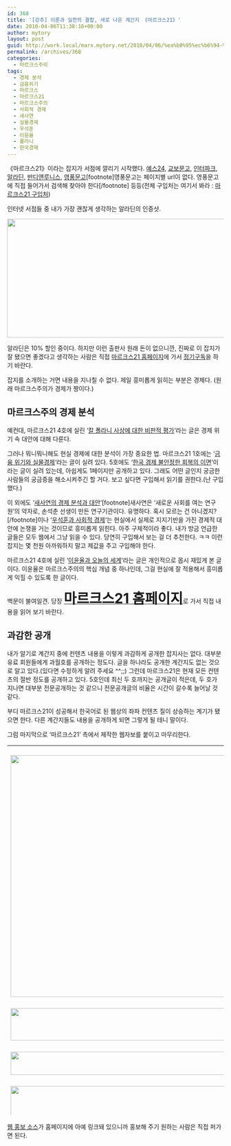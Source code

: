```yaml
---
id: 368
title: '[강추] 이론과 실천의 결합, 새로 나온 계간지 《마르크스21》'
date: 2010-04-06T11:38:16+00:00
author: mytory
layout: post
guid: http://work.local/marx.mytory.net/2010/04/06/%ea%b0%95%ec%b6%94-%ec%9d%b4%eb%a1%a0%ea%b3%bc-%ec%8b%a4%ec%b2%9c%ec%9d%98-%ea%b2%b0%ed%95%a9-%ec%83%88%eb%a1%9c-%eb%82%98%ec%98%a8-%ea%b3%84%ea%b0%84%ec%a7%80-%e3%80%8a%eb%a7%88%eb%a5%b4%ed%81%ac/
permalink: /archives/368
categories:
  - 마르크스주의
tags:
  - 경제 분석
  - 금융위기
  - 마르크스
  - 마르크스21
  - 마르크스주의
  - 사회적 경제
  - 새사연
  - 실물경제
  - 우석훈
  - 이윤율
  - 폴라니
  - 한국경제
---
```

《마르크스21》이라는 잡지가 서점에 깔리기 시작했다. <a href="http://www.yes24.com/24/goods/3754643" target="_blank" title="[http://www.yes24.com/24/goods/3754643]로 이동합니다.">예스24,</a> <a href="http://www.kyobobook.co.kr/product/detailViewKor.laf?ejkGb=KOR&mallGb=KOR&barcode=3904000186375&orderClick=LAH" target="_blank" title="[http://www.kyobobook.co.kr/product/detailViewKor.laf?ejkGb=KOR&mallGb=KOR&barcode=3904000186375&orderClick=LAH]로 이동합니다.">교보문고</a>, <a href="http://book.interpark.com/product/BookDisplay.do?_method=detail&sc.shopNo=0000400000&sc.prdNo=204518799" target="_blank" title="[http://book.interpark.com/product/BookDisplay.do?_method=detail&sc.shopNo=0000400000&sc.prdNo=204518799]로 이동합니다.">인터파크</a>, <a href="http://www.aladdin.co.kr/shop/wproduct.aspx?ISBN=6000387729" target="_blank" title="[http://www.aladdin.co.kr/shop/wproduct.aspx?ISBN=6000387729]로 이동합니다.">알라딘</a>, <a href="http://www.bandibook.com/front/product/detailProduct.do?prodId=3118390" target="_blank" title="[http://www.bandibook.com/front/product/detailProduct.do?prodId=3118390]로 이동합니다.">반디앤루니스</a>, <a href="http://www.ypbooks.co.kr/ypbooks/book/popup/pop_book_info.jsp?pBookCode=100110345" target="_blank" title="[http://www.ypbooks.co.kr/ypbooks/book/popup/pop_book_info.jsp?pBookCode=100110345]로 이동합니다.">영풍문고</a>[footnote]영풍문고는 페이지별 url이 없다. 영풍문고에 직접 들어가서 검색해 찾아야 한다[/footnote]&nbsp;등등(전체 구입처는 여기서 봐라 : <a href="http://marx21.or.kr/sales/sales.marx" target="_blank" title="[http://marx21.or.kr/sales/sales.marx]로 이동합니다.">마르크스21 구입처</a>)

인터넷 서점들 중 내가 가장 괜찮게 생각하는 알라딘의 인증샷.

<img src="http://work.local/marx.mytory.net/wp-content/uploads/1/cfile5.uf.116193254BBB18D69478B4.jpg" class="aligncenter" width="550" height="276" alt="" filename="마르크스21.jpg" filemime="image/jpeg" />

알라딘은 10% 할인 중이다. 하지만 이런 출판사 원래 돈이 없으니깐, 진짜로 이 잡지가 잘 됐으면 좋겠다고 생각하는 사람은 직접 <a href="http://marx21.or.kr/" target="_blank" title="[http://marx21.or.kr/]로 이동합니다.">마르크스21 홈페이지</a>에 가서 <a href="http://marx21.or.kr/subs/subs.marx" target="_blank" title="[http://marx21.or.kr/subs/subs.marx]로 이동합니다.">정기구독</a>을 하기 바란다.

잡지를 소개하는 거면 내용을 지나칠 수 없다. 제일 흥미롭게 읽히는 부분은 경제다. (원래 마르크스주의가 경제가 짱이다.)

## 마르크스주의 경제 분석

예컨대, 마르크스21 4호에 실린 &#8216;<a href="http://marx21.or.kr/article/pageView.marx?articleNo=25&pageNo=1" target="_blank" title="[http://marx21.or.kr/article/pageView.marx?articleNo=25&pageNo=1]로 이동합니다.">칼 폴라니 사상에 대한 비판적 평가</a>&#8216;라는 글은 경제 위기 속 대안에 대해 다룬다.

그러나 뭐니뭐니해도 현실 경제에 대한 분석이 가장 중요한 법. 마르크스21 1호에는 &#8216;<a href="http://marx21.or.kr/article/pageView.marx?articleNo=2&pageNo=1" target="_blank" title="[http://marx21.or.kr/article/pageView.marx?articleNo=2&pageNo=1]로 이동합니다.">금융 위기와 실물경제</a>&#8216;라는 글이 실려 있다. 5호에도 &#8216;<a href="http://marx21.or.kr/article/pageView.marx?articleNo=47&pageNo=1" target="_blank" title="[http://marx21.or.kr/article/pageView.marx?articleNo=47&pageNo=1]로 이동합니다.">한국 경제 불안정한 회복의 이면</a>&#8216;이라는 글이 실려 있는데, 아쉽게도 1페이지만 공개하고 있다. 그래도 어떤 글인지 궁금한 사람들의 궁금증을 해소시켜주긴 할 거다. 보고 싶다면 구입해서 읽기를 권한다.(난 구입했다.)

이 외에도 &#8216;<a href="http://marx21.or.kr/article/pageView.marx?articleNo=23&pageNo=1" target="_blank" title="[http://marx21.or.kr/article/pageView.marx?articleNo=23&pageNo=1]로 이동합니다.">새사연의 경제 분석과 대안</a>&#8216;[footnote]새사연은 &#8216;새로운 사회를 여는 연구원&#8217;의 약자로, 손석춘 선생이 만든 연구기관이다. 유명하다. 혹시 모르는 건 아니겠지?[/footnote]이나 &#8216;<a href="http://marx21.or.kr/article/pageView.marx?articleNo=24&pageNo=1" target="_blank" title="[http://marx21.or.kr/article/pageView.marx?articleNo=24&pageNo=1]로 이동합니다.">우석훈과 사회적 경제</a>&#8216;는 현실에서 실제로 지지기반을 가진 경제적 대안에 논쟁을 거는 것이므로 흥미롭게 읽힌다. 아주 구체적이라 좋다. 내가 방금 언급한 글들은 모두 웹에서 그냥 읽을 수 있다. 당연히 구입해서 보는 걸 더 추천한다. ㅋㅋ 이런 잡지는 몇 천원 아까워하지 말고 제값을 주고 구입해야 한다.

마르크스21 4호에 실린 &#8216;<a href="http://marx21.or.kr/article/pageView.marx?articleNo=32&pageNo=1" target="_blank" title="[http://marx21.or.kr/article/pageView.marx?articleNo=32&pageNo=1]로 이동합니다.">이윤율과 오늘의 세계</a>&#8216;라는 글은 개인적으로 몹시 재밌게 본 글이다. 이윤율은 마르크스주의의 핵심 개념 중 하나인데, 그걸 현실에 잘 적용해서 흥미롭게 익힐 수 있도록 한 글이다.

백문이 불여일견. 당장 <a href="http://marx21.or.kr/" target="_blank" title="[http://marx21.or.kr/]로 이동합니다."><b><span style="font-size: 24pt; ">마르크스21 홈페이지</span></b></a>로 가서 직접 내용을 읽어 보기 바란다.

## 과감한 공개

내가 알기로 계간지 중에 컨텐츠 내용을 이렇게 과감하게 공개한 잡지사는 없다. 대부분 유료 회원들에게 과월호를 공개하는 정도다. 글을 하나라도 공개한 계간지도 없는 것으로 알고 있다.(있다면 수정하게 알려 주세요 ^^;;) 그런데 마르크스21은 현재 모든 컨텐츠의 절반 정도를 공개하고 있다. 5호인데 최신 두 호까지는 공개글이 적은데, 두 호가 지나면 대부분 전문공개하는 것 같으니 전문공개글의 비율은 시간이 갈수록 늘어날 것 같다. 

부디 마르크스21이 성공해서 한국어로 된 웹상의 좌파 컨텐츠 질이 상승하는 계기가 됐으면 한다. 다른 계간지들도 내용을 공개하게 되면 그렇게 될 테니 말이다.

그럼 마지막으로 &#8216;마르크스21&#8217; 측에서 제작한 웹자보를 붙이고 마무리한다.

<table id="Table_01" width="540" height="860" border="0" cellpadding="0" cellspacing="0">
  <tr>
    <td>
      <a href="http://www.marx21.or.kr/show/show.marx" target="_blank"><br /> <img src="http://marx21.or.kr/webpost/20100326/marx21.jpg" width="540" height="562" border="0" alt="" /></a>
    </td>
  </tr>
  
  <tr>
    <td>
      <a href="http://www.marx21.or.kr/subs/subs.marx" target="_blank"><br /> <img src="http://marx21.or.kr/webpost/20100326/marx21-02.jpg" width="540" height="75" border="0" alt="" /></a>
    </td>
  </tr>
  
  <tr>
    <td>
      <a href="http://www.marx21.or.kr/show/preShow.marx" target="_blank"><br /> <img src="http://marx21.or.kr/webpost/20100326/marx21-03.jpg" width="540" height="54" border="0" alt="" /></a>
    </td>
  </tr>
  
  <tr>
    <td>
      <a href="http://www.marx21.or.kr/support/support.marx" target="_blank"><br /> <img src="http://marx21.or.kr/webpost/20100326/marx21-04.jpg" width="540" height="73" border="0" alt="" /></a>
    </td>
  </tr>
  
  <tr>
    <td>
      <a href="http://www.marx21.or.kr/show/show.marx" target="_blank"><br /> <img src="http://marx21.or.kr/webpost/20100326/marx21-05.jpg" width="540" height="96" border="0" alt="" /></a>
    </td>
  </tr>
</table>

<a href="http://marx21.or.kr/client/webpostSource.html" target="_blank" title="[http://marx21.or.kr/client/webpostSource.html]로 이동합니다.">웹 홍보 소스</a>가 홈페이지에 아예 링크돼 있으니까 홍보해 주기 원하는 사람은 직접 퍼가면 된다.